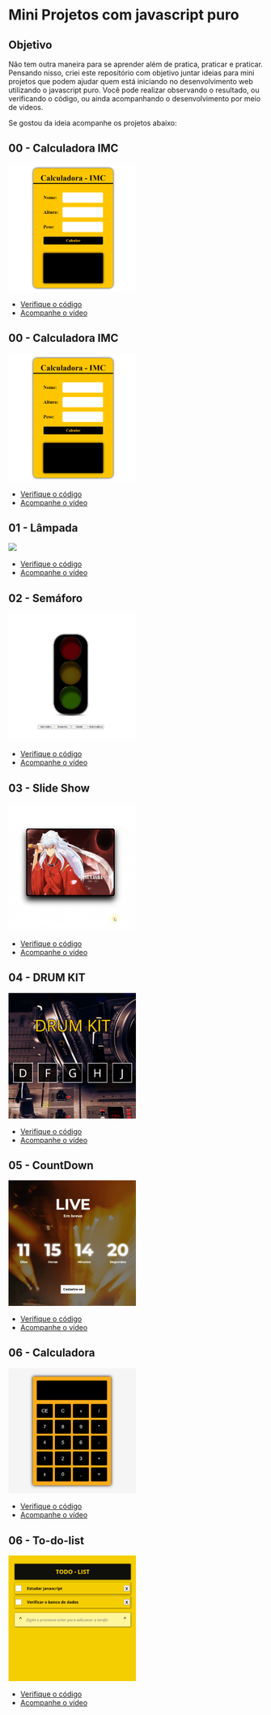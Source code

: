 # Mini Projetos com javascript puro

## Objetivo
Não tem outra maneira para se aprender além de pratica, praticar e praticar.
Pensando nisso, criei este repositório com objetivo juntar ideias para mini projetos que podem ajudar quem está iniciando no desenvolvimento web utilizando o javascript puro.
Você pode realizar observando o resultado, ou verificando o código, ou ainda acompanhando o desenvolvimento por meio de videos.

Se gostou da ideia acompanhe os projetos abaixo:

## 00 - Calculadora IMC
<a href='https://fernandoleonid.github.io/mini-projetos-js/00-imc/'><img src='./img/00-imc.gif' width='50%'></a>
* <a href="./00-imc/">Verifique o código</a>
* <a href="https://youtu.be/RacwEvoTz_Y" target="_blank">Acompanhe o vídeo</a>

## 00 - Calculadora IMC
<a href='https://fernandoleonid.github.io/mini-projetos-js/00-imc/'><img src='./img/00-imc.gif' width='50%'></a>
* <a href="./00-imc/">Verifique o código</a>
* <a href="https://youtu.be/RacwEvoTz_Y" target="_blank">Acompanhe o vídeo</a>

## 01 - Lâmpada 
<a href='https://fernandoleonid.github.io/mini-projetos-js/00-lampada/'><img src='./img/00-lamp.gif' width='50%'></a>
* <a href="./01-lamp/">Verifique o código</a>
* <a href="https://youtu.be/4r0zOW9Zn-Y" target="_blank">Acompanhe o vídeo</a>

## 02 - Semáforo 
<a href="https://fernandoleonid.github.io/mini-projetos-js/02-semaforo/"> <img src="./img/02-semaforo.gif" width=50%> </a>
* <a href="./02-semaforo/">Verifique o código</a>
* <a href="https://youtu.be/EujFSEsZsk4" target="_blank">Acompanhe o vídeo</a>

## 03 - Slide Show 
<a href="https://fernandoleonid.github.io/mini-projetos-js/03-slideshow/"> <img src="./img/03-slideshow.gif" width=50%> </a>
* <a href="./03-slideshow/">Verifique o código</a>
* <a href="https://youtu.be/csNYVAS2ex8" target="_blank">Acompanhe o vídeo</a>

## 04 - DRUM KIT 
<a href="https://fernandoleonid.github.io/mini-projetos-js/04-DRUM-KIT/"> <img src="./img/04-DRUM-KIT.gif" width=50%> </a>
* <a href="./04-DRUM-KIT/">Verifique o código</a>
* <a href="https://youtu.be/2qA8tlJ24uQ" target="_blank">Acompanhe o vídeo</a>

## 05 - CountDown 
<a href="https://fernandoleonid.github.io/mini-projetos-js/05-countdown/"> <img src="./img/05-countdown.gif" width=50%> </a>
* <a href="./05-countdown/">Verifique o código</a>
* <a href="https://youtu.be/nmWrwFjiCvo" target="_blank">Acompanhe o vídeo</a>

## 06 - Calculadora
<a href="https://fernandoleonid.github.io/mini-projetos-js/06-Calculadora/"> <img src="./img/06-Calculadora.gif" width=50%> </a>
* <a href="./06-Calculadora/">Verifique o código</a>
* <a href="https://youtu.be/oRZQ5EZOrQk" target="_blank">Acompanhe o vídeo</a>

## 06 - To-do-list
<a href="https://fernandoleonid.github.io/mini-projetos-js/07-todo-List/"> <img src="./img/07-todo-List.gif" width=50%> </a>
* <a href="./07-todo-List/">Verifique o código</a>
* <a href="https://youtu.be/oGEYs52ZuHY" target="_blank">Acompanhe o vídeo</a>

